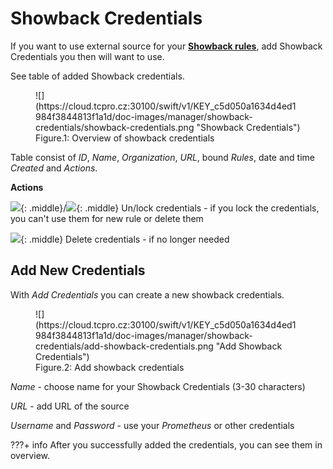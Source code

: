 # **Showback Credentials**

If you want to use external source for your [**Showback rules**](../showback-rules), add Showback Credentials you then will want to use.

See table of added Showback credentials.

<figure markdown>
  ![](https://cloud.tcpro.cz:30100/swift/v1/KEY_c5d050a1634d4ed1984f3844813f1a1d/doc-images/manager/showback-credentials/showback-credentials.png "Showback Credentials")
  <figcaption>Figure.1: Overview of showback credentials</figcaption>
</figure>

Table consist of *ID*, *Name*, *Organization*, *URL*, bound *Rules*, date and time *Created* and *Actions*.

**Actions**

![](https://cloud.tcpro.cz:30100/swift/v1/KEY_c5d050a1634d4ed1984f3844813f1a1d/doc-images/icons/lock.png){: .middle}/![](https://cloud.tcpro.cz:30100/swift/v1/KEY_c5d050a1634d4ed1984f3844813f1a1d/doc-images/icons/unlock.png){: .middle} Un/lock credentials - if you lock the credentials, you can't use them for new rule or delete them

![](https://cloud.tcpro.cz:30100/swift/v1/KEY_c5d050a1634d4ed1984f3844813f1a1d/doc-images/icons/delete.png){: .middle} Delete credentials - if no longer needed

## **Add New Credentials**

With *Add Credentials* you can create a new showback credentials.

<figure markdown>
  ![](https://cloud.tcpro.cz:30100/swift/v1/KEY_c5d050a1634d4ed1984f3844813f1a1d/doc-images/manager/showback-credentials/add-showback-credentials.png "Add Showback Credentials")
  <figcaption>Figure.2: Add showback credentials</figcaption>
</figure>

*Name* - choose name for your Showback Credentials (3-30 characters)

*URL* - add URL of the source

*Username* and *Password* - use your *Prometheus* or other credentials

???+ info
    After you successfully added the credentials, you can see them in overview.
